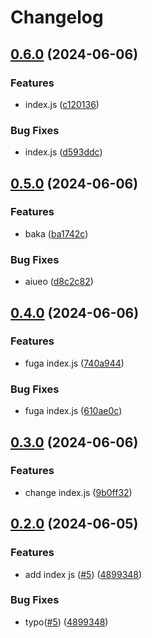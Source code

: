 # Changelog

## [0.6.0](https://github.com/kuritify-org/release-please-poc/compare/v0.5.0...v0.6.0) (2024-06-06)


### Features

* index.js ([c120136](https://github.com/kuritify-org/release-please-poc/commit/c1201360073c0c8ba1527a3f4e0ed773f9857b8b))


### Bug Fixes

* index.js ([d593ddc](https://github.com/kuritify-org/release-please-poc/commit/d593ddc32053c20fc76dc165bd2e08ea3cbedc84))

## [0.5.0](https://github.com/kuritify-org/release-please-poc/compare/v0.4.0...v0.5.0) (2024-06-06)


### Features

* baka ([ba1742c](https://github.com/kuritify-org/release-please-poc/commit/ba1742c6c9af2dfec68a0e7e8c9ddbafd0809bc9))


### Bug Fixes

* aiueo ([d8c2c82](https://github.com/kuritify-org/release-please-poc/commit/d8c2c82be868e04919561543e274818f31c37803))

## [0.4.0](https://github.com/kuritify-org/release-please-poc/compare/v0.3.0...v0.4.0) (2024-06-06)


### Features

* fuga index.js ([740a944](https://github.com/kuritify-org/release-please-poc/commit/740a944cf8461acf0a36450a25079ca695b500c3))


### Bug Fixes

* fuga index.js ([610ae0c](https://github.com/kuritify-org/release-please-poc/commit/610ae0c9736de63c3c7b0b03d1fd6c21c300b415))

## [0.3.0](https://github.com/kuritify-org/release-please-poc/compare/v0.2.0...v0.3.0) (2024-06-06)


### Features

* change index.js ([9b0ff32](https://github.com/kuritify-org/release-please-poc/commit/9b0ff32577ab93dbcfe5681953afdf6619af97d1))

## [0.2.0](https://github.com/kurihara-test/xx-poc/compare/v0.1.0...v0.2.0) (2024-06-05)


### Features

* add index js ([#5](https://github.com/kurihara-test/xx-poc/issues/5)) ([4899348](https://github.com/kurihara-test/xx-poc/commit/4899348ff565e26baaf0c516abe510dfa2589736))


### Bug Fixes

* typo([#5](https://github.com/kurihara-test/xx-poc/issues/5)) ([4899348](https://github.com/kurihara-test/xx-poc/commit/4899348ff565e26baaf0c516abe510dfa2589736))
